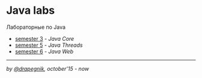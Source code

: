 # Java labs
Лабораторные по Java

* [semester 3](/bsu/programming/java/sem3) - *Java Core*
* [semester 5](/bsu/programming/java/sem5) - *Java Threads*
* [semester 6](/bsu/programming/java/sem6) - *Java Web*

***

*by [@drapegnik](https://github.com/Drapegnik), october'15 - now*